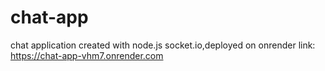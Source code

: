 # chat-app
 
chat application created with node.js socket.io,deployed on onrender
link: https://chat-app-vhm7.onrender.com
